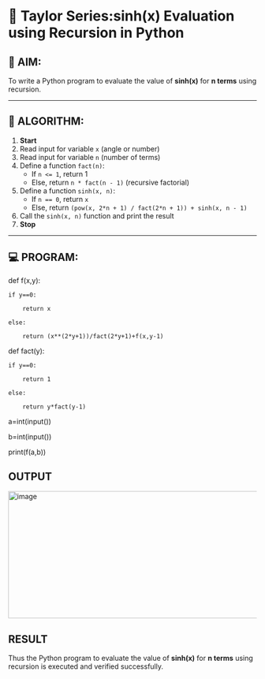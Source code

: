 # 📐 Taylor Series:sinh(x) Evaluation using Recursion in Python

## 🎯 AIM:
To write a Python program to evaluate the value of **sinh(x)** for **n terms** using recursion.

---

## 🧠 ALGORITHM:

1. **Start**
2. Read input for variable `x` (angle or number)
3. Read input for variable `n` (number of terms)
4. Define a function `fact(n)`:
   - If `n <= 1`, return 1
   - Else, return `n * fact(n - 1)` (recursive factorial)
5. Define a function `sinh(x, n)`:
   - If `n == 0`, return `x`
   - Else, return `(pow(x, 2*n + 1) / fact(2*n + 1)) + sinh(x, n - 1)`
6. Call the `sinh(x, n)` function and print the result
7. **Stop**

---

## 💻 PROGRAM:
def f(x,y):

    if y==0:

        return x
   
    else:
    
        return (x**(2*y+1))/fact(2*y+1)+f(x,y-1)

def fact(y):
   
    if y==0:

        return 1
    
    else:
    
        return y*fact(y-1)

a=int(input())

b=int(input())

print(f(a,b))
## OUTPUT
<img width="623" height="258" alt="image" src="https://github.com/user-attachments/assets/4a6f4927-4098-4243-8c43-10ee7d386682" />

## RESULT
Thus the  Python program to evaluate the value of **sinh(x)** for **n terms** using recursion is executed and verified successfully.
